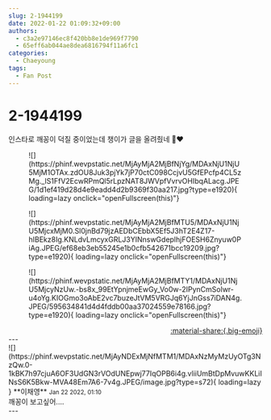 ```yaml
---
slug: 2-1944199
date: 2022-01-22 01:09:32+09:00
authors:
  - c3a2e97146ec8f420bb8e1de969f7790
  - 65eff6ab044ae8dea6816794f11a6fc1
categories:
  - Chaeyoung
tags:
  - Fan Post
---
```


# 2-1944199

<div class="post-container" markdown="1">
<div class="content-container md-sidebar__scrollwrap" markdown="1">

인스타로 깨꽁이 덕질 중이었는데 챙이가 글을 올려줬네 🥺❤️
<figure markdown="1">
![](https://phinf.wevpstatic.net/MjAyMjA2MjBfNjYg/MDAxNjU1NjU5MjM1OTAx.zdOU8Juk3pjYk7jP70ctC098CcjvU5GfEPcfp4CL5zMg._lS1FfV2EcwRPmQl5rLpzNAT8JWVpfVvrvOHIbqALacg.JPEG/1d1ef419d28d4e9eadd4d2b9369f30aa217.jpg?type=e1920){ loading=lazy onclick="openFullscreen(this)"}
</figure>

<figure markdown="1">
![](https://phinf.wevpstatic.net/MjAyMjA2MjBfMTU5/MDAxNjU1NjU5MjcxMjM0.Sl0jnBd79jzAEDbCEbbX5Ef5J3hT2E4Z17-hIBEkz8Ig.KNLdvLmcyxGRLJ3YINnswGdeplhjFOESH6Znyuw0PiAg.JPEG/ef68eb3eb55245e1b0cfb542671bcc19209.jpg?type=e1920){ loading=lazy onclick="openFullscreen(this)"}
</figure>

<figure markdown="1">
![](https://phinf.wevpstatic.net/MjAyMjA2MjBfMTY1/MDAxNjU1NjU5MjcyNzUw.-bs8x_99EtYpnjmeEwGy_Vo0w-2IPynCmSolwr-u4oYg.KIOGmo3oAbE2vc7buzeJtVM5VRGJq6YjJnGss7iDAN4g.JPEG/595634841d4d4fddb00aa37024559e78166.jpg?type=e1920){ loading=lazy onclick="openFullscreen(this)"}
</figure>


</div>
</div>

<div style="text-align: right;" markdown="1">
<a href="https://weverse.io/fromis9/fanpost/2-1944199" style="text-align: right;">:material-share:{.big-emoji}</a>
</div>
---

<div class="comments-container md-sidebar__scrollwrap" markdown="1">
<div class="comment" markdown="1">
<div class='id-container' markdown="1">
![](https://phinf.wevpstatic.net/MjAyNDExMjNfMTM1/MDAxNzMyMzUyOTg3NzQw.0-1kBK7h97cjuA6OF3UdGN3rVOdUNEpwj77IqOPB6i4g.vliiUmBtDpMvuwKKLiINsS6K5Bkw-MVA48Em7A6-7v4g.JPEG/image.jpg?type=s72){ loading=lazy }
**<span class="artist">이채영</span>** <small>Jan 22 2022, 01:10</small><br>
</div>
<div class='comment-body' markdown="1">
깨꽁이 보고싶어....
</div>
</div>
</div>
---
